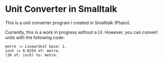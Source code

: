 # Unit Converter in Smalltalk

This is a unit converter program I created in Smalltalk (Pharo).

Currently, this is a work in progress without a UI.  However, you can convert units with the following code:
```
metre := LinearUnit base: 1.
inch := 0.0254 of: metre.
(36 of: inch) to: metre.
```
